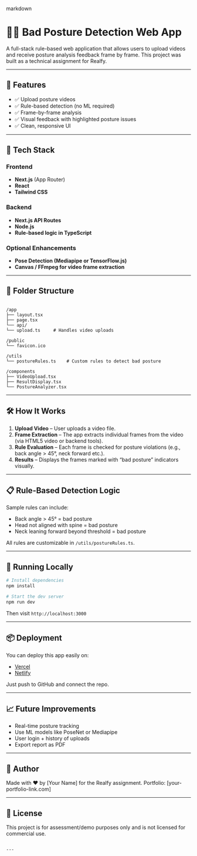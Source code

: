 

markdown
# 🧍‍♂️ Bad Posture Detection Web App

A full-stack rule-based web application that allows users to upload videos and receive posture analysis feedback frame by frame. This project was built as a technical assignment for Realfy.

---

## 📸 Features

- ✅ Upload posture videos
- ✅ Rule-based detection (no ML required)
- ✅ Frame-by-frame analysis
- ✅ Visual feedback with highlighted posture issues
- ✅ Clean, responsive UI

---

## 🚀 Tech Stack

### Frontend
- **Next.js** (App Router)
- **React**
- **Tailwind CSS**

### Backend
- **Next.js API Routes**
- **Node.js**
- **Rule-based logic in TypeScript**

### Optional Enhancements
- **Pose Detection (Mediapipe or TensorFlow.js)**
- **Canvas / FFmpeg for video frame extraction**

---

## 📂 Folder Structure

```

/app
├── layout.tsx
├── page.tsx
└── api/
└── upload.ts     # Handles video uploads

/public
└── favicon.ico

/utils
└── postureRules.ts    # Custom rules to detect bad posture

/components
├── VideoUpload.tsx
├── ResultDisplay.tsx
└── PostureAnalyzer.tsx

````

---

## 🛠️ How It Works

1. **Upload Video** – User uploads a video file.
2. **Frame Extraction** – The app extracts individual frames from the video (via HTML5 video or backend tools).
3. **Rule Evaluation** – Each frame is checked for posture violations (e.g., back angle > 45°, neck forward etc.).
4. **Results** – Displays the frames marked with “bad posture” indicators visually.

---

## 📋 Rule-Based Detection Logic

Sample rules can include:
- Back angle > 45° = bad posture
- Head not aligned with spine = bad posture
- Neck leaning forward beyond threshold = bad posture

All rules are customizable in `/utils/postureRules.ts`.

---

## 🧪 Running Locally

```bash
# Install dependencies
npm install

# Start the dev server
npm run dev
````

Then visit `http://localhost:3000`

---

## 📦 Deployment

You can deploy this app easily on:

* [Vercel](https://vercel.com)
* [Netlify](https://netlify.com)

Just push to GitHub and connect the repo.

---

## 📈 Future Improvements

* Real-time posture tracking
* Use ML models like PoseNet or Mediapipe
* User login + history of uploads
* Export report as PDF

---

## 🙌 Author

Made with ❤️ by \[Your Name] for the Realfy assignment.
Portfolio: \[your-portfolio-link.com]

---

## 📄 License

This project is for assessment/demo purposes only and is not licensed for commercial use.

```

---


